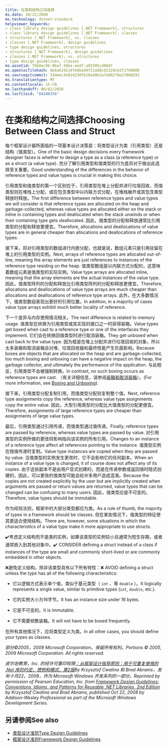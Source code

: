 ```yaml
---
title: 在类和结构之间选择
ms.date: 10/22/2008
ms.technology: dotnet-standard
helpviewer_keywords:
- class library design guidelines [.NET Framework], structures
- class library design guidelines [.NET Framework], classes
- structures [.NET Framework], vs. classes
- classes [.NET Framework], design guidelines
- type design guidelines, structures
- structures [.NET Framework], design guidelines
- classes [.NET Framework], vs. structures
- type design guidelines, classes
ms.assetid: f8b8ec9b-0ba7-4dea-aadf-a93395cd804f
ms.openlocfilehash: 4b4a619214fe6ba49f21a88cd132dcb3f2704608
ms.sourcegitcommit: 33deec3e814238fb18a49b2a7e89278e27888291
ms.translationtype: MT
ms.contentlocale: zh-CN
ms.lasthandoff: 06/02/2020
ms.locfileid: "84280356"
---
```

# <a name="choosing-between-class-and-struct"></a><span data-ttu-id="bcd16-102">在类和结构之间选择</span><span class="sxs-lookup"><span data-stu-id="bcd16-102">Choosing Between Class and Struct</span></span>
<span data-ttu-id="bcd16-103">每个框架设计器所面临的一项基本设计决策是：将类型设计为类（引用类型）还是结构（值类型）。</span><span class="sxs-lookup"><span data-stu-id="bcd16-103">One of the basic design decisions every framework designer faces is whether to design a type as a class (a reference type) or as a struct (a value type).</span></span> <span data-ttu-id="bcd16-104">充分了解引用类型和值类型的行为差异对于做出此选择至关重要。</span><span class="sxs-lookup"><span data-stu-id="bcd16-104">Good understanding of the differences in the behavior of reference types and value types is crucial in making this choice.</span></span>

 <span data-ttu-id="bcd16-105">引用类型和值类型的第一个区别在于，引用类型在堆上分配并进行垃圾回收，而值类型则在堆栈上分配，或在包含类型中以内联方式分配，在堆栈展开或其包含类型释放时释放。</span><span class="sxs-lookup"><span data-stu-id="bcd16-105">The first difference between reference types and value types we will consider is that reference types are allocated on the heap and garbage-collected, whereas value types are allocated either on the stack or inline in containing types and deallocated when the stack unwinds or when their containing type gets deallocated.</span></span> <span data-ttu-id="bcd16-106">因此，值类型的分配和释放通常比引用类型的分配和释放更便宜。</span><span class="sxs-lookup"><span data-stu-id="bcd16-106">Therefore, allocations and deallocations of value types are in general cheaper than allocations and deallocations of reference types.</span></span>

 <span data-ttu-id="bcd16-107">接下来，将对引用类型的数组进行内嵌分配，也就是说，数组元素只是引用驻留在堆上的引用类型的实例。</span><span class="sxs-lookup"><span data-stu-id="bcd16-107">Next, arrays of reference types are allocated out-of-line, meaning the array elements are just references to instances of the reference type residing on the heap.</span></span> <span data-ttu-id="bcd16-108">值类型数组是以内联方式分配的，这意味着数组元素是值类型的实际实例。</span><span class="sxs-lookup"><span data-stu-id="bcd16-108">Value type arrays are allocated inline, meaning that the array elements are the actual instances of the value type.</span></span> <span data-ttu-id="bcd16-109">因此，值类型阵列的分配和释放比引用类型阵列的分配和释放更便宜。</span><span class="sxs-lookup"><span data-stu-id="bcd16-109">Therefore, allocations and deallocations of value type arrays are much cheaper than allocations and deallocations of reference type arrays.</span></span> <span data-ttu-id="bcd16-110">此外，在大多数情况下，值类型数组表现出更好的引用位置。</span><span class="sxs-lookup"><span data-stu-id="bcd16-110">In addition, in a majority of cases value type arrays exhibit much better locality of reference.</span></span>

 <span data-ttu-id="bcd16-111">下一个差异与内存使用情况相关。</span><span class="sxs-lookup"><span data-stu-id="bcd16-111">The next difference is related to memory usage.</span></span> <span data-ttu-id="bcd16-112">值类型在转换为引用类型或其实现的接口之一时获得装箱。</span><span class="sxs-lookup"><span data-stu-id="bcd16-112">Value types get boxed when cast to a reference type or one of the interfaces they implement.</span></span> <span data-ttu-id="bcd16-113">它们会在转换回值类型时进行取消装箱。</span><span class="sxs-lookup"><span data-stu-id="bcd16-113">They get unboxed when cast back to the value type.</span></span> <span data-ttu-id="bcd16-114">因为框是在堆上分配并进行垃圾回收的对象，所以太多装箱和取消装箱会对堆、垃圾回收器和最终性能产生负面影响。</span><span class="sxs-lookup"><span data-stu-id="bcd16-114">Because boxes are objects that are allocated on the heap and are garbage-collected, too much boxing and unboxing can have a negative impact on the heap, the garbage collector, and ultimately the performance of the application.</span></span>  <span data-ttu-id="bcd16-115">与此相反，引用类型不会被强制转换。</span><span class="sxs-lookup"><span data-stu-id="bcd16-115">In contrast, no such boxing occurs as reference types are cast.</span></span> <span data-ttu-id="bcd16-116">（有关详细信息，请参阅[装箱和取消装箱](../../csharp/programming-guide/types/boxing-and-unboxing.md)）。</span><span class="sxs-lookup"><span data-stu-id="bcd16-116">(For more information, see [Boxing and Unboxing](../../csharp/programming-guide/types/boxing-and-unboxing.md)).</span></span>

 <span data-ttu-id="bcd16-117">接下来，引用类型分配复制引用，而值类型分配则复制整个值。</span><span class="sxs-lookup"><span data-stu-id="bcd16-117">Next, reference type assignments copy the reference, whereas value type assignments copy the entire value.</span></span> <span data-ttu-id="bcd16-118">因此，大型引用类型的分配比大值类型的分配更便宜。</span><span class="sxs-lookup"><span data-stu-id="bcd16-118">Therefore, assignments of large reference types are cheaper than assignments of large value types.</span></span>

 <span data-ttu-id="bcd16-119">最后，引用类型通过引用传递，而值类型通过值传递。</span><span class="sxs-lookup"><span data-stu-id="bcd16-119">Finally, reference types are passed by reference, whereas value types are passed by value.</span></span> <span data-ttu-id="bcd16-120">对引用类型的实例所做的更改将影响指向该实例的所有引用。</span><span class="sxs-lookup"><span data-stu-id="bcd16-120">Changes to an instance of a reference type affect all references pointing to the instance.</span></span> <span data-ttu-id="bcd16-121">值类型实例在按值传递时复制。</span><span class="sxs-lookup"><span data-stu-id="bcd16-121">Value type instances are copied when they are passed by value.</span></span> <span data-ttu-id="bcd16-122">当值类型的实例发生更改时，它不会影响它的任何副本。</span><span class="sxs-lookup"><span data-stu-id="bcd16-122">When an instance of a value type is changed, it of course does not affect any of its copies.</span></span> <span data-ttu-id="bcd16-123">由于这些副本不是由用户显式创建的，而是在传递参数或返回值时隐式创建的，因此，可以更改的值类型可能会给许多用户造成混淆。</span><span class="sxs-lookup"><span data-stu-id="bcd16-123">Because the copies are not created explicitly by the user but are implicitly created when arguments are passed or return values are returned, value types that can be changed can be confusing to many users.</span></span> <span data-ttu-id="bcd16-124">因此，值类型应是不可变的。</span><span class="sxs-lookup"><span data-stu-id="bcd16-124">Therefore, value types should be immutable.</span></span>

 <span data-ttu-id="bcd16-125">作为经验法则，框架中的大部分类型都应为类。</span><span class="sxs-lookup"><span data-stu-id="bcd16-125">As a rule of thumb, the majority of types in a framework should be classes.</span></span> <span data-ttu-id="bcd16-126">但在某些情况下，值类型的特征使其更适合使用结构。</span><span class="sxs-lookup"><span data-stu-id="bcd16-126">There are, however, some situations in which the characteristics of a value type make it more appropriate to use structs.</span></span>

 <span data-ttu-id="bcd16-127">✔️考虑定义结构而不是类的实例，如果该类型的实例较小且通常为短生存期，或者通常嵌入到其他对象中。</span><span class="sxs-lookup"><span data-stu-id="bcd16-127">✔️ CONSIDER defining a struct instead of a class if instances of the type are small and commonly short-lived or are commonly embedded in other objects.</span></span>

 <span data-ttu-id="bcd16-128">❌避免定义结构，除非该类型具有以下所有特性：</span><span class="sxs-lookup"><span data-stu-id="bcd16-128">❌ AVOID defining a struct unless the type has all of the following characteristics:</span></span>

- <span data-ttu-id="bcd16-129">它以逻辑方式表示单个值，类似于基元类型（ `int` 、等 `double` ）。</span><span class="sxs-lookup"><span data-stu-id="bcd16-129">It logically represents a single value, similar to primitive types (`int`, `double`, etc.).</span></span>

- <span data-ttu-id="bcd16-130">它的实例大小为16字节。</span><span class="sxs-lookup"><span data-stu-id="bcd16-130">It has an instance size under 16 bytes.</span></span>

- <span data-ttu-id="bcd16-131">它是不可变的。</span><span class="sxs-lookup"><span data-stu-id="bcd16-131">It is immutable.</span></span>

- <span data-ttu-id="bcd16-132">它不需要频繁装箱。</span><span class="sxs-lookup"><span data-stu-id="bcd16-132">It will not have to be boxed frequently.</span></span>

 <span data-ttu-id="bcd16-133">在所有其他情况下，应将类型定义为类。</span><span class="sxs-lookup"><span data-stu-id="bcd16-133">In all other cases, you should define your types as classes.</span></span>

 <span data-ttu-id="bcd16-134">*部分©2005，2009 Microsoft Corporation。保留所有权利。*</span><span class="sxs-lookup"><span data-stu-id="bcd16-134">*Portions © 2005, 2009 Microsoft Corporation. All rights reserved.*</span></span>

 <span data-ttu-id="bcd16-135">*皮尔逊教育，Inc. 的经许可重印权限[：从框架设计指导原则：用于可重复使用的 .Net 库的约定、惯例和模式、第2版](https://www.informit.com/store/framework-design-guidelines-conventions-idioms-and-9780321545619)By Krzysztof Cwalina 和 Brad Abrams，发布十月22，2008，作为 Microsoft Windows 开发系列的一部分。*</span><span class="sxs-lookup"><span data-stu-id="bcd16-135">*Reprinted by permission of Pearson Education, Inc. from [Framework Design Guidelines: Conventions, Idioms, and Patterns for Reusable .NET Libraries, 2nd Edition](https://www.informit.com/store/framework-design-guidelines-conventions-idioms-and-9780321545619) by Krzysztof Cwalina and Brad Abrams, published Oct 22, 2008 by Addison-Wesley Professional as part of the Microsoft Windows Development Series.*</span></span>

## <a name="see-also"></a><span data-ttu-id="bcd16-136">另请参阅</span><span class="sxs-lookup"><span data-stu-id="bcd16-136">See also</span></span>

- [<span data-ttu-id="bcd16-137">类型设计准则</span><span class="sxs-lookup"><span data-stu-id="bcd16-137">Type Design Guidelines</span></span>](type.md)
- [<span data-ttu-id="bcd16-138">框架设计准则</span><span class="sxs-lookup"><span data-stu-id="bcd16-138">Framework Design Guidelines</span></span>](index.md)
